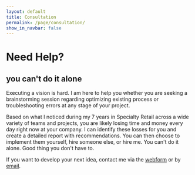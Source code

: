 ```yaml
---
layout: default
title: Consultation
permalink: /page/consultation/
show_in_navbar: false
---
```


# Need Help?

## you can't do it alone

Executing a vision is hard. I am here to help you whether you are seeking a brainstorming session regarding optimizing existing process or troubleshooting errors at any stage of your project.

Based on what I noticed during my 7 years in Specialty Retail across a wide variety of teams and projects, you are likely losing time and money every day right now at your company. I can identify these losses for you and create a detailed report with recommendations. You can then choose to implement them yourself, hire someone else, or hire me. You can't do it alone. Good thing you don't have to.

If you want to develop your next idea, contact me via the [webform](https://psibir.github.io/page/contact/) or by [email](mailto:bloomfieldtm@gmail.com).
